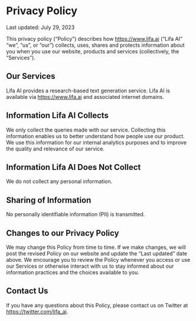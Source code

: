 # Privacy Policy

Last updated: July 29, 2023

This privacy policy (“Policy”) describes how https://www.lifa.ai (“Lifa AI” “we”, “us”, or “our”) collects, uses, shares and protects information about you when you use our website, products and services (collectively, the “Services”).

## Our Services

Lifa AI provides a research-based text generation service. Lifa AI is available via https://www.lifa.ai and associated internet domains.

## Information Lifa AI Collects

We only collect the queries made with our service. Collecting this information enables us to better understand how people use our product. We use this information for our internal analytics purposes and to improve the quality and relevance of our service.

## Information Lifa AI Does Not Collect

We do not collect any personal information.

## Sharing of Information

No personally identifiable information (PII) is transmitted.

## Changes to our Privacy Policy

We may change this Policy from time to time. If we make changes, we will post the revised Policy on our website and update the “Last updated” date above. We encourage you to review the Policy whenever you access or use our Services or otherwise interact with us to stay informed about our information practices and the choices available to you.

## Contact Us

If you have any questions about this Policy, please contact us on Twitter at <https://twitter.com/lifa_ai>.
